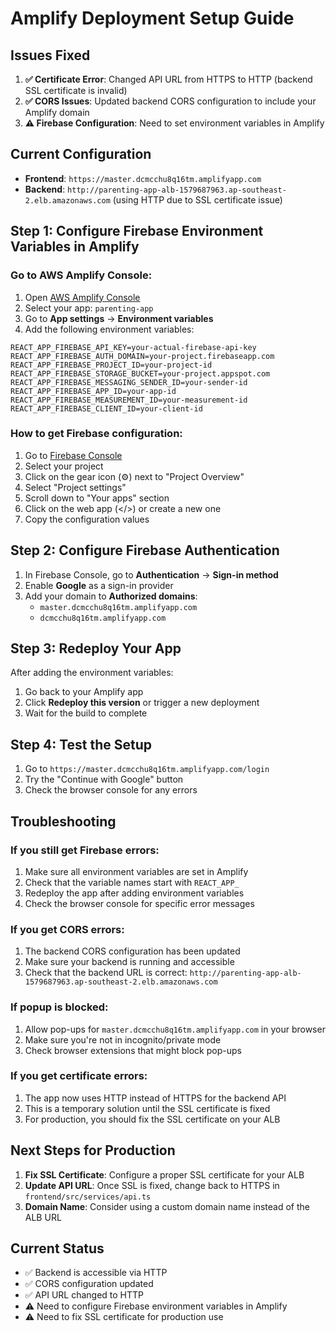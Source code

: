 # Amplify Deployment Setup Guide

## Issues Fixed

1. **✅ Certificate Error**: Changed API URL from HTTPS to HTTP (backend SSL certificate is invalid)
2. **✅ CORS Issues**: Updated backend CORS configuration to include your Amplify domain
3. **⚠️ Firebase Configuration**: Need to set environment variables in Amplify

## Current Configuration

- **Frontend**: `https://master.dcmcchu8q16tm.amplifyapp.com`
- **Backend**: `http://parenting-app-alb-1579687963.ap-southeast-2.elb.amazonaws.com` (using HTTP due to SSL certificate issue)

## Step 1: Configure Firebase Environment Variables in Amplify

### Go to AWS Amplify Console:

1. Open [AWS Amplify Console](https://console.aws.amazon.com/amplify/)
2. Select your app: `parenting-app`
3. Go to **App settings** → **Environment variables**
4. Add the following environment variables:

```
REACT_APP_FIREBASE_API_KEY=your-actual-firebase-api-key
REACT_APP_FIREBASE_AUTH_DOMAIN=your-project.firebaseapp.com
REACT_APP_FIREBASE_PROJECT_ID=your-project-id
REACT_APP_FIREBASE_STORAGE_BUCKET=your-project.appspot.com
REACT_APP_FIREBASE_MESSAGING_SENDER_ID=your-sender-id
REACT_APP_FIREBASE_APP_ID=your-app-id
REACT_APP_FIREBASE_MEASUREMENT_ID=your-measurement-id
REACT_APP_FIREBASE_CLIENT_ID=your-client-id
```

### How to get Firebase configuration:

1. Go to [Firebase Console](https://console.firebase.google.com/)
2. Select your project
3. Click on the gear icon (⚙️) next to "Project Overview"
4. Select "Project settings"
5. Scroll down to "Your apps" section
6. Click on the web app (</>) or create a new one
7. Copy the configuration values

## Step 2: Configure Firebase Authentication

1. In Firebase Console, go to **Authentication** → **Sign-in method**
2. Enable **Google** as a sign-in provider
3. Add your domain to **Authorized domains**:
   - `master.dcmcchu8q16tm.amplifyapp.com`
   - `dcmcchu8q16tm.amplifyapp.com`

## Step 3: Redeploy Your App

After adding the environment variables:

1. Go back to your Amplify app
2. Click **Redeploy this version** or trigger a new deployment
3. Wait for the build to complete

## Step 4: Test the Setup

1. Go to `https://master.dcmcchu8q16tm.amplifyapp.com/login`
2. Try the "Continue with Google" button
3. Check the browser console for any errors

## Troubleshooting

### If you still get Firebase errors:
1. Make sure all environment variables are set in Amplify
2. Check that the variable names start with `REACT_APP_`
3. Redeploy the app after adding environment variables
4. Check the browser console for specific error messages

### If you get CORS errors:
1. The backend CORS configuration has been updated
2. Make sure your backend is running and accessible
3. Check that the backend URL is correct: `http://parenting-app-alb-1579687963.ap-southeast-2.elb.amazonaws.com`

### If popup is blocked:
1. Allow pop-ups for `master.dcmcchu8q16tm.amplifyapp.com` in your browser
2. Make sure you're not in incognito/private mode
3. Check browser extensions that might block pop-ups

### If you get certificate errors:
1. The app now uses HTTP instead of HTTPS for the backend API
2. This is a temporary solution until the SSL certificate is fixed
3. For production, you should fix the SSL certificate on your ALB

## Next Steps for Production

1. **Fix SSL Certificate**: Configure a proper SSL certificate for your ALB
2. **Update API URL**: Once SSL is fixed, change back to HTTPS in `frontend/src/services/api.ts`
3. **Domain Name**: Consider using a custom domain name instead of the ALB URL

## Current Status

- ✅ Backend is accessible via HTTP
- ✅ CORS configuration updated
- ✅ API URL changed to HTTP
- ⚠️ Need to configure Firebase environment variables in Amplify
- ⚠️ Need to fix SSL certificate for production use 